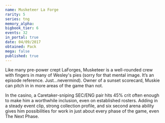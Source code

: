 ```yaml
---
name: Musketeer La Forge
rarity: 5
series: tng
memory_alpha:
bigbook_tier: 6
events: 32
in_portal: true
date: 04/09/2017
obtained: Pack
mega: false
published: true
---
```


Like many pre-power crept LaForges, Musketeer is a well-rounded crew with fingers in many of Wesley's pies (sorry for that mental image. It’s an episode reference. Just…nevermind). Owner of a sunset scorecard, Muskie can pitch in in more areas of the game than not.

In the casino, a Caretaker-sniping SEC/ENG pair hits 45% crit often enough to make him a worthwhile inclusion, even on established rosters. Adding in a steady event clip, strong collection profile, and six second arena ability gives him possibilities for work in just about every phase of the game, even The Next Phase.
